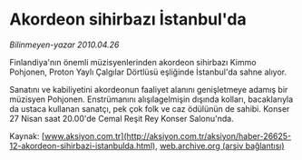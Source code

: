 # Akordeon sihirbazı İstanbul'da

*Bilinmeyen-yazar 2010.04.26*

<font class="agenda2NewsSpot">
 Finlandiya'nın önemli müzisyenlerinden akordeon sihirbazı Kimmo Pohjonen, Proton Yaylı Çalgılar Dörtlüsü eşliğinde İstanbul'da sahne alıyor.
</font>
<font class="newsDetail">
 <p class="MsoNormal">
  Sanatını ve kabiliyetini akordeonun faaliyet alanını genişletmeye adamış bir müzisyen Pohjonen. Enstrümanını alışılagelmişin dışında kolları, bacaklarıyla da ustaca kullanan sanatçı, pek çok folk ve caz ödülünün de sahibi. Konser 27 Nisan saat 20.00'de Cemal Reşit Rey Konser Salonu'nda.
 </p>
</font>

Kaynak: [www.aksiyon.com.tr](http://aksiyon.com.tr/aksiyon/haber-26625-12-akordeon-sihirbazi-istanbulda.html), [web.archive.org (arşiv bağlantısı)](http://web.archive.org/web/20101120072012/http://aksiyon.com.tr/aksiyon/haber-26625-12-akordeon-sihirbazi-istanbulda.html)
